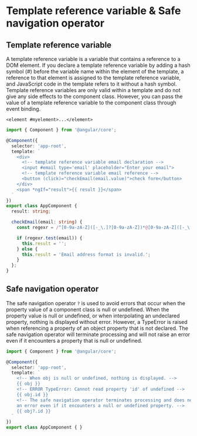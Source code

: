# Template reference variable & Safe navigation operator

## Template reference variable

A template reference variable is a variable that contains a reference to a DOM element. If you declare a template reference variable by adding a hash symbol \(\#\) before the variable name within the element of the template, a reference to that element is assigned to the template reference variable, and JavaScript code in the template refers to it without a hash symbol. Template reference variables are only valid within a template and do not give any side effects to the component class. However, you can pass the value of a template reference variable to the component class through event binding.

```markup
<element #myelement>...</element>
```



```typescript
import { Component } from '@angular/core';

@Component({
  selector: 'app-root',
  template: `
    <div>
      <!-- template reference variable email declaration -->
      <input #email type='email' placeholder="Enter your email">
      <!-- template reference variable email reference -->
      <button (click)="checkEmail(email.value)">check form</button>
    </div>
    <span *ngIf="result">{{ result }}</span>
  `
})
export class AppComponent {
  result: string;

  checkEmail(email: string) {
    const regexr = /^[0-9a-zA-Z]([-_\.]?[0-9a-zA-Z])*@[0-9a-zA-Z]([-_\.]?[0-9a-zA-Z])*\.[a-zA-Z]{2,3}$/;

    if (regexr.test(email)) {
      this.result = '';
    } else {
      this.result = 'Email address format is invalid.';
    }
  };
}
```



## Safe navigation operator <a id="2-&#xC138;&#xC774;&#xD504;-&#xB0B4;&#xBE44;&#xAC8C;&#xC774;&#xC158;-&#xC5F0;&#xC0B0;&#xC790;safe-navigation-operator"></a>

The safe navigation operator `?` is used to avoid errors that occur when the property value of a component class is null or undefined. When the property value is null or undefined, or when interpolating an undeclared property, nothing is displayed without error. However, a TypeError is raised when referencing a property of an object property that is not declared. The safe navigation operator will terminate processing and will not raise an error even if it encounters a property that is null or undefined.

```typescript
import { Component } from '@angular/core';

@Component({
  selector: 'app-root',
  template: `
    <!-- When obj is null or undefined, nothing is displayed. -->
    {{ obj }}
    <!-- ERROR TypeError: Cannot read property 'id' of undefined -->
    {{ obj.id }}
    <!-- The safe navigation operator terminates processing and does not raise 
    an error even if it encounters a null or undefined property. -->
    {{ obj?.id }}
  `
})
export class AppComponent { }
```

